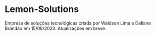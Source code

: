 # Lemon-Solutions

Empresa de soluções tecnológicas criada por Waldson Lima e Dellano Brandão em 15/08/2023.
Atualizações em breve.